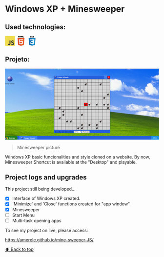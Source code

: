 # Windows XP + Minesweeper



## Used technologies:
<code><img src="https://raw.githubusercontent.com/github/explore/80688e429a7d4ef2fca1e82350fe8e3517d3494d/topics/javascript/javascript.png" width=32px height=32px/></code>
<code><img height="32" src="https://raw.githubusercontent.com/github/explore/80688e429a7d4ef2fca1e82350fe8e3517d3494d/topics/html/html.png" alt="HTML5"/></code>
<code><img height="32" src="https://raw.githubusercontent.com/github/explore/80688e429a7d4ef2fca1e82350fe8e3517d3494d/topics/css/css.png" alt="CSS"/></code>

## Projeto:
<img src="media/Minesweeper-example.png" alt="Minesweeper-example-image">

>Minesweeper picture

Windows XP basic funcionalities and style cloned on a website.
By now, Minesweeper Shortcut is avaliable at the "Desktop" and playable.

## Project logs and upgrades

This project still being developed...

- [x] Interface of Windows XP created.
- [x] 'Minimize' and 'Close' functions created for "app window"
- [x] Minesweeper
- [ ] Start Menu
- [ ] Multi-task opening apps

To see my project on live, please access:

https://amerele.github.io/mine-sweeper-JS/

[⬆ Back to top](#nome-do-projeto)<br>
